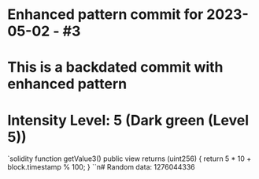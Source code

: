 ﻿# Enhanced pattern commit for 2023-05-02 - #3
# This is a backdated commit with enhanced pattern
# Intensity Level: 5 (Dark green (Level 5))
`solidity
function getValue3() public view returns (uint256) {
    return 5 * 10 + block.timestamp % 100;
}
``n# Random data: 1276044336

